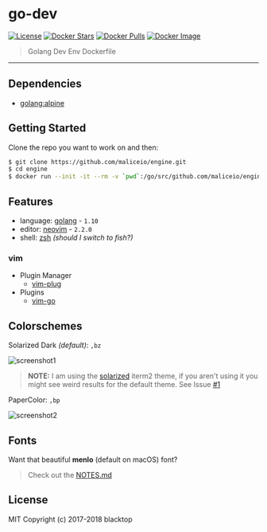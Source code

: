 # go-dev

[![License](http://img.shields.io/:license-mit-blue.svg)](http://doge.mit-license.org) [![Docker Stars](https://img.shields.io/docker/stars/blacktop/go-dev.svg)](https://hub.docker.com/r/blacktop/go-dev/) [![Docker Pulls](https://img.shields.io/docker/pulls/blacktop/go-dev.svg)](https://hub.docker.com/r/blacktop/go-dev/) [![Docker Image](https://img.shields.io/badge/docker%20image-903MB-blue.svg)](https://hub.docker.com/r/blacktop/go-dev/)

> Golang Dev Env Dockerfile

---

## Dependencies

* [golang:alpine](https://hub.docker.com/_/golang/)

## Getting Started

Clone the repo you want to work on and then:

```sh
$ git clone https://github.com/maliceio/engine.git
$ cd engine
$ docker run --init -it --rm -v `pwd`:/go/src/github.com/maliceio/engine blacktop/go-dev
```

## Features

* language: [golang](https://golang.org/dl/) - `1.10`
* editor: [neovim](https://neovim.io) - `2.2.0`
* shell: [zsh](https://github.com/robbyrussell/oh-my-zsh) _(should I switch to fish?)_

### vim

* Plugin Manager
  * [vim-plug](https://github.com/junegunn/vim-plug)
* Plugins
  * [vim-go](https://github.com/fatih/vim-go)

## Colorschemes

Solarized Dark _(default)_: `,bz`

![screenshot1](https://github.com/blacktop/go-dev/raw/master/solarized-dark.png)

> **NOTE:** I am using the [solarized](https://github.com/altercation/solarized/tree/master/iterm2-colors-solarized) iterm2 theme, if you aren't using it you might see weird results for the default theme. See Issue [#1](https://github.com/blacktop/go-dev/issues/1)

PaperColor: `,bp`

![screenshot2](https://github.com/blacktop/go-dev/raw/master/paper-color.png)

## Fonts

Want that beautiful **menlo** (default on macOS) font?

> Check out the [NOTES.md](https://github.com/blacktop/go-dev/blob/master/NOTES.md#fonts)

## License

MIT Copyright (c) 2017-2018 blacktop
